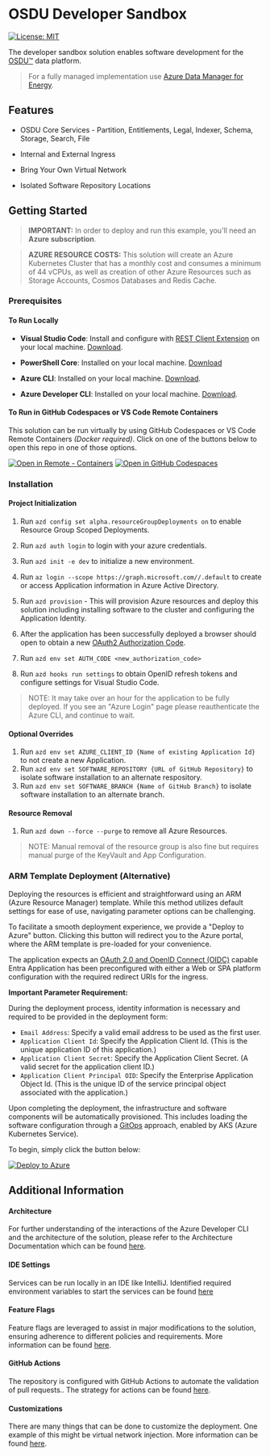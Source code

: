 # OSDU Developer Sandbox

[![License: MIT](https://img.shields.io/badge/License-MIT-yellow.svg)](https://opensource.org/licenses/MIT)  

The developer sandbox solution enables software development for the [OSDU™](https://community.opengroup.org/osdu/platform) data platform. 
> For a fully managed implementation use [Azure Data Manager for Energy](https://azure.microsoft.com/en-us/products/data-manager-for-energy).


## Features

* OSDU Core Services - Partition, Entitlements, Legal, Indexer, Schema, Storage, Search, File

* Internal and External Ingress 

* Bring Your Own Virtual Network

* Isolated Software Repository Locations


## Getting Started

> **IMPORTANT:** In order to deploy and run this example, you'll need an **Azure subscription**. 

> **AZURE RESOURCE COSTS:** This solution will create an Azure Kubernetes Cluster that has a monthly cost and consumes a minimum of 44 vCPUs, as well as creation of other Azure Resources such as Storage Accounts, Cosmos Databases and Redis Cache.


### Prerequisites

#### To Run Locally

- __Visual Studio Code__: Install and configure with [REST Client Extension](https://marketplace.visualstudio.com/items?itemName=humao.rest-client) on your local machine. [Download](https://code.visualstudio.com/download).

- __PowerShell Core__: Installed on your local machine.  [Download](https://learn.microsoft.com/en-us/powershell/scripting/install/installing-powershell?view=powershell-7.4)

- __Azure CLI__: Installed on your local machine. [Download](https://docs.microsoft.com/en-us/cli/azure/install-azure-cli).

- __Azure Developer CLI__: Installed on your local machine. [Download](https://learn.microsoft.com/en-us/azure/developer/azure-developer-cli/install-azd).


#### To Run in GitHub Codespaces or VS Code Remote Containers

This solution can be run virtually by using GitHub Codespaces or VS Code Remote Containers _(Docker required)_.  Click on one of the buttons below to open this repo in one of those options. 

[![Open in Remote - Containers](https://img.shields.io/static/v1?style=for-the-badge&label=Remote%20-%20Containers&message=Open&color=blue&logo=visualstudiocode)](https://vscode.dev/redirect?url=vscode://ms-vscode-remote.remote-containers/cloneInVolume?url=https://github.com/Azure/osdu-developer)
[![Open in GitHub Codespaces](https://img.shields.io/static/v1?style=for-the-badge&label=GitHub+Codespaces&message=Open&color=brightgreen&logo=github)](https://github.com/codespaces/new?skip_quickstart=true&machine=basicLinux32gb&repo=742135816&ref=main&devcontainer_path=.devcontainer%2Fdevcontainer.json&geo=UsEast)



### Installation

#### Project Initialization

1. Run `azd config set alpha.resourceGroupDeployments on` to enable Resource Group Scoped Deployments.

1. Run `azd auth login` to login with your azure credentials.

1. Run `azd init -e dev` to initialize a new environment.

1. Run `az login --scope https://graph.microsoft.com//.default` to create or access Application information in Azure Active Directory.

1. Run `azd provision` - This will provision Azure resources and deploy this solution including installing software to the cluster and configuring the Application Identity.

1. After the application has been successfully deployed a browser should open to obtain a new [OAuth2 Authorization Code](https://learn.microsoft.com/en-us/entra/identity-platform/v2-oauth2-auth-code-flow#applications-that-support-the-auth-code-flow).

1. Run `azd env set AUTH_CODE <new_authorization_code>`

1. Run `azd hooks run settings` to obtain OpenID refresh tokens and configure settings for Visual Studio Code.

> NOTE: It may take over an hour for the application to be fully deployed. If you see an "Azure Login" page please reauthenticate the Azure CLI, and continue to wait.

#### Optional Overrides

1. Run `azd env set AZURE_CLIENT_ID {Name of existing Application Id}` to not create a new Application.
1. Run `azd env set SOFTWARE_REPOSITORY {URL of GitHub Repository}` to isolate software installation to an alternate respository.
1. Run `azd env set SOFTWARE_BRANCH {Name of GitHub Branch}` to isolate software installation to an alternate branch.

#### Resource Removal

1. Run `azd down --force --purge` to remove all Azure Resources.

> NOTE: Manual removal of the resource group is also fine but requires manual purge of the KeyVault and App Configuration.


### ARM Template Deployment  (Alternative)

Deploying the resources is efficient and straightforward using an ARM (Azure Resource Manager) template. While this method utilizes default settings for ease of use, navigating parameter options can be challenging.

To facilitate a smooth deployment experience, we provide a "Deploy to Azure" button. Clicking this button will redirect you to the Azure portal, where the ARM template is pre-loaded for your convenience.

The application expects an [OAuth 2.0 and OpenID Connect (OIDC)](https://learn.microsoft.com/en-us/entra/identity-platform/v2-oauth2-implicit-grant-flow) capable Entra Application has been preconfigured with either a Web or SPA platform configuration with the required redirect URIs for the ingress.

**Important Parameter Requirement:**

During the deployment process, identity information is necessary and required to be provided in the deployment form:

- `Email Address`: Specify a valid email address to be used as the first user.
- `Application Client Id`: Specify the Application Client Id. (This is the unique application ID of this application.)
- `Application Client Secret`: Specify the Application Client Secret. (A valid secret for the application client ID.)
- `Application Client Principal OID`: Specify the Enterprise Application Object Id. (This is the unique ID of the service principal object associated with the application.)


Upon completing the deployment, the infrastructure and software components will be automatically provisioned. This includes loading the software configuration through a [GitOps](https://learn.microsoft.com/en-us/azure/architecture/example-scenario/gitops-aks/gitops-blueprint-aks) approach, enabled by AKS (Azure Kubernetes Service).

To begin, simply click the button below:

[![Deploy to Azure](https://aka.ms/deploytoazurebutton)](https://portal.azure.com/#create/Microsoft.Template/uri/https%3A%2F%2Fraw.githubusercontent.com%2FAzure%2Fosdu-developer%2Fmain%2Fazuredeploy.json)


## Additional Information

#### Architecture

For further understanding of the interactions of the Azure Developer CLI and the architecture of the solution, please refer to the Architecture Documentation which can be found [here](docs/archiecture.md).

#### IDE Settings

Services can be run locally in an IDE like IntelliJ.  Identified required environment variables to start the services can be found [here](docs/service-environments.md)


#### Feature Flags

Feature flags are leveraged to assist in major modifications to the solution, ensuring adherence to different policies and requirements. More information can be found [here](docs/feature-flags.md).
                          

#### GitHub Actions

The repository is configured with GitHub Actions to automate the validation of pull requests.. The strategy for actions can be found [here](docs/pipelines.md).


#### Customizations

There are many things that can be done to customize the deployment. One example of this might be virtual network injection. More information can be found [here](docs/vnet-injection.md).


